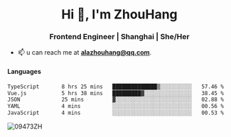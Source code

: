 <h1 align="center">Hi 👋, I'm ZhouHang</h1>

<h3 align="center">Frontend Engineer | Shanghai | She/Her</h3>

- 📫 u can reach me at **alazhouhang@qq.com**.

<h4 align="left">Languages</h4>
<!--START_SECTION:waka-->

```txt
TypeScript       8 hrs 25 mins   ██████████████▒░░░░░░░░░░   57.46 %
Vue.js           5 hrs 38 mins   █████████▓░░░░░░░░░░░░░░░   38.45 %
JSON             25 mins         ▓░░░░░░░░░░░░░░░░░░░░░░░░   02.88 %
YAML             4 mins          ░░░░░░░░░░░░░░░░░░░░░░░░░   00.56 %
JavaScript       4 mins          ░░░░░░░░░░░░░░░░░░░░░░░░░   00.53 %
```

<!--END_SECTION:waka-->

<p align="left"> <img src=https://github-readme-stats.vercel.app/api?username=09473ZH&show_icons=true alt=09473ZH /> </p>
